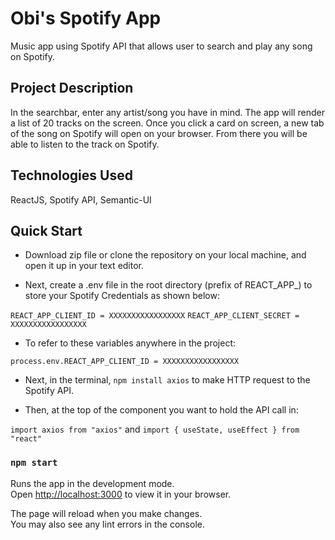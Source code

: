 # Obi's Spotify App

Music app using Spotify API that allows user to search and play any song on Spotify.

## Project Description

In the searchbar, enter any artist/song you have in mind. The app will render a list of 20 tracks on the screen. Once you click a card on screen, a new tab of the song on Spotify will open on your browser. From there you will be able to listen to the track on Spotify.

## Technologies Used

ReactJS, Spotify API, Semantic-UI

## Quick Start

- Download zip file or clone the repository on your local machine, and open it up in your text editor.

- Next, create a .env file in the root directory (prefix of REACT_APP_) to store your Spotify Credentials as shown below:

`REACT_APP_CLIENT_ID = XXXXXXXXXXXXXXXXX`
`REACT_APP_CLIENT_SECRET = XXXXXXXXXXXXXXXXX`

- To refer to these variables anywhere in the project:

`process.env.REACT_APP_CLIENT_ID = XXXXXXXXXXXXXXXXX`

- Next, in the terminal, `npm install axios` to make HTTP request to the Spotify API.

- Then, at the top of the component you want to hold the API call in:

`import axios from "axios"` and `import { useState, useEffect } from "react"`

### `npm start`

Runs the app in the development mode.\
Open [http://localhost:3000](http://localhost:3000) to view it in your browser.

The page will reload when you make changes.\
You may also see any lint errors in the console.

